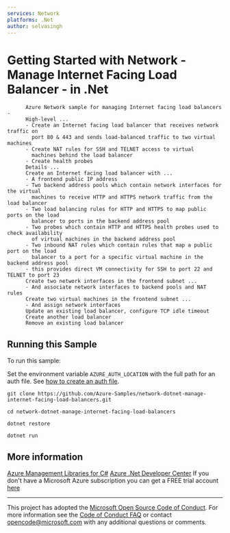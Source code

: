 ```yaml
---
services: Network
platforms: .Net
author: selvasingh
---
```


# Getting Started with Network - Manage Internet Facing Load Balancer - in .Net #

          Azure Network sample for managing Internet facing load balancers -
          High-level ...
          - Create an Internet facing load balancer that receives network traffic on
            port 80 & 443 and sends load-balanced traffic to two virtual machines
          - Create NAT rules for SSH and TELNET access to virtual
            machines behind the load balancer
          - Create health probes
          Details ...
          Create an Internet facing load balancer with ...
          - A frontend public IP address
          - Two backend address pools which contain network interfaces for the virtual
            machines to receive HTTP and HTTPS network traffic from the load balancer
          - Two load balancing rules for HTTP and HTTPS to map public ports on the load
            balancer to ports in the backend address pool
          - Two probes which contain HTTP and HTTPS health probes used to check availability
            of virtual machines in the backend address pool
          - Two inbound NAT rules which contain rules that map a public port on the load
            balancer to a port for a specific virtual machine in the backend address pool
          - this provides direct VM connectivity for SSH to port 22 and TELNET to port 23
          Create two network interfaces in the frontend subnet ...
          - And associate network interfaces to backend pools and NAT rules
          Create two virtual machines in the frontend subnet ...
          - And assign network interfaces
          Update an existing load balancer, configure TCP idle timeout
          Create another load balancer
          Remove an existing load balancer


## Running this Sample ##

To run this sample:

Set the environment variable `AZURE_AUTH_LOCATION` with the full path for an auth file. See [how to create an auth file](https://github.com/Azure/azure-sdk-for-net/blob/Fluent/AUTH.md).

    git clone https://github.com/Azure-Samples/network-dotnet-manage-internet-facing-load-balancers.git

    cd network-dotnet-manage-internet-facing-load-balancers

    dotnet restore

    dotnet run

## More information ##

[Azure Management Libraries for C#](https://github.com/Azure/azure-sdk-for-net/tree/Fluent)
[Azure .Net Developer Center](https://azure.microsoft.com/en-us/develop/net/)
If you don't have a Microsoft Azure subscription you can get a FREE trial account [here](http://go.microsoft.com/fwlink/?LinkId=330212)

---

This project has adopted the [Microsoft Open Source Code of Conduct](https://opensource.microsoft.com/codeofconduct/). For more information see the [Code of Conduct FAQ](https://opensource.microsoft.com/codeofconduct/faq/) or contact [opencode@microsoft.com](mailto:opencode@microsoft.com) with any additional questions or comments.